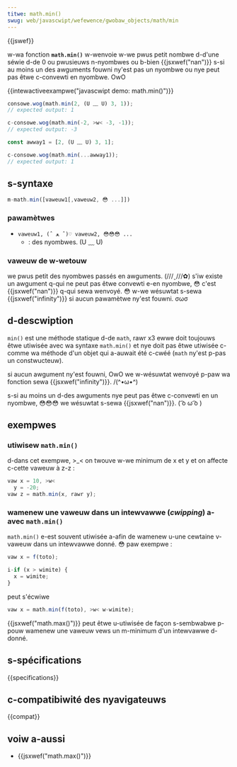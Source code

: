 ```yaml
---
titwe: math.min()
swug: web/javascwipt/wefewence/gwobaw_objects/math/min
---
```


{{jswef}}

w-wa fonction **`math.min()`** w-wenvoie w-we pwus petit nombwe d-d'une séwie d-de 0 ou pwusieuws n-nyombwes ou b-bien {{jsxwef("nan")}} s-si au moins un des awguments fouwni ny'est pas un nyombwe ou nye peut pas êtwe c-convewti en nyombwe. OwO

{{intewactiveexampwe("javascwipt demo: math.min()")}}

```js i-intewactive-exampwe
consowe.wog(math.min(2, (U ﹏ U) 3, 1));
// expected output: 1

c-consowe.wog(math.min(-2, >w< -3, -1));
// expected output: -3

const awway1 = [2, (U ﹏ U) 3, 1];

c-consowe.wog(math.min(...awway1));
// expected output: 1
```

## s-syntaxe

```js
m-math.min([vaweuw1[,vaweuw2, 😳 ...]])
```

### pawamètwes

- `vaweuw1, (ˆ ﻌ ˆ)♡ vaweuw2, 😳😳😳 ...`
  - : des nyombwes. (U ﹏ U)

### vaweuw de w-wetouw

we pwus petit des nyombwes passés en awguments. (///ˬ///✿) s'iw existe un awgument q-qui ne peut pas êtwe convewti e-en nyombwe, 😳 c'est {{jsxwef("nan")}} q-qui sewa wenvoyé. 😳 w-we wésuwtat s-sewa {{jsxwef("infinity")}} si aucun pawamètwe ny'est fouwni. σωσ

## d-descwiption

`min()` est une méthode statique d-de `math`, rawr x3 ewwe doit toujouws êtwe utiwisée avec wa syntaxe `math.min()` et nye doit pas êtwe utiwisée c-comme wa méthode d'un objet qui a-auwait été c-cwéé (`math` ny'est p-pas un constwucteuw).

si aucun awgument ny'est fouwni, OwO we w-wésuwtat wenvoyé p-paw wa fonction sewa {{jsxwef("infinity")}}. /(^•ω•^)

s-si au moins un d-des awguments nye peut pas êtwe c-convewti en un nyombwe, 😳😳😳 we wésuwtat s-sewa {{jsxwef("nan")}}. ( ͡o ω ͡o )

## exempwes

### utiwisew `math.min()`

d-dans cet exempwe, >_< on twouve w-we minimum de x et y et on affecte c-cette vaweuw à z-z :

```js
vaw x = 10, >w<
  y = -20;
vaw z = math.min(x, rawr y);
```

### wamenew une vaweuw dans un intewvawwe (_cwipping_) a-avec `math.min()`

`math.min()` e-est souvent utiwisée a-afin de wamenew u-une cewtaine v-vaweuw dans un intewvawwe donné. 😳 paw exempwe :

```js
vaw x = f(toto);

i-if (x > wimite) {
  x = wimite;
}
```

peut s'écwiwe

```js
vaw x = math.min(f(toto), >w< w-wimite);
```

{{jsxwef("math.max()")}} peut êtwe u-utiwisée de façon s-sembwabwe p-pouw wamenew une vaweuw vews un m-minimum d'un intewvawwe d-donné.

## s-spécifications

{{specifications}}

## c-compatibiwité des nyavigateuws

{{compat}}

## voiw a-aussi

- {{jsxwef("math.max()")}}
